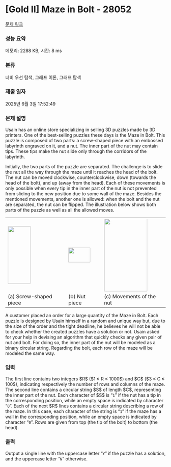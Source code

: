 # [Gold II] Maze in Bolt - 28052 

[문제 링크](https://www.acmicpc.net/problem/28052) 

### 성능 요약

메모리: 2288 KB, 시간: 8 ms

### 분류

너비 우선 탐색, 그래프 이론, 그래프 탐색

### 제출 일자

2025년 6월 3일 17:52:49

### 문제 설명

<p>Usain has an online store specializing in selling 3D puzzles made by 3D printers. One of the best-selling puzzles these days is the Maze in Bolt. This puzzle is composed of two parts: a screw-shaped piece with an embossed labyrinth engraved on it, and a nut. The inner part of the nut may contain tips. These tips make the nut slide only through the corridors of the labyrinth.</p>

<p>Initially, the two parts of the puzzle are separated. The challenge is to slide the nut all the way through the maze until it reaches the head of the bolt. The nut can be moved clockwise, counterclockwise, down (towards the head of the bolt), and up (away from the head). Each of these movements is only possible when every tip in the inner part of the nut is not prevented from sliding to the new position due to some wall of the maze. Besides the mentioned movements, another one is allowed: when the bolt and the nut are separated, the nut can be flipped. The illustration below shows both parts of the puzzle as well as all the allowed moves.</p>

<table class="table table-bordered td-center td-middle">
	<tbody>
		<tr>
			<td><img alt="" src="" style="width: 71px; height: 180px;"> 			 </td>
			<td><img alt="" src="" style="width: 69px; height: 46px;"></td>
			<td><img alt="" src="" style="width: 135px; height: 228px;"></td>
		</tr>
		<tr>
			<td>(a) Screw-shaped piece</td>
			<td>(b) Nut piece</td>
			<td>(c) Movements of the nut</td>
		</tr>
	</tbody>
</table>

<p>A customer placed an order for a large quantity of the Maze in Bolt. Each puzzle is designed by Usain himself in a random and unique way but, due to the size of the order and the tight deadline, he believes he will not be able to check whether the created puzzles have a solution or not. Usain asked for your help in devising an algorithm that quickly checks any given pair of nut and bolt. For doing so, the inner part of the nut will be modeled as a binary circular string. Regarding the bolt, each row of the maze will be modeled the same way.</p>

### 입력 

 <p>The first line contains two integers $R$ ($1 ≤ R ≤ 1000$) and $C$ ($3 ≤ C ≤ 100$), indicating respectively the number of rows and columns of the maze. The second line contains a circular string $S$ of length $C$, representing the inner part of the nut. Each character of $S$ is “<code>1</code>” if the nut has a tip in the corresponding position, while an empty space is indicated by character “<code>0</code>”. Each of the next $R$ lines contains a circular string describing a row of the maze. In this case, each character of the string is “<code>1</code>” if the maze has a wall in the corresponding position, while an empty space is indicated by character “<code>0</code>”. Rows are given from top (the tip of the bolt) to bottom (the head).</p>

### 출력 

 <p>Output a single line with the uppercase letter “<code>Y</code>” if the puzzle has a solution, and the uppercase letter “<code>N</code>” otherwise.</p>

